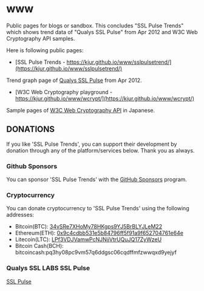 # www
Public pages for blogs or sandbox. This concludes "SSL Pulse Trends" which shows trend data of "Qualys SSL Pulse" from Apr 2012 and W3C Web Cryptography API samples.

Here is following public pages:

- [SSL Pulse Trends - https://kjur.github.io/www/sslpulsetrend/](https://kjur.github.io/www/sslpulsetrend/)

Trend graph page of [Qualys SSL Pulse](https://www.ssllabs.com/ssl-pulse/) from Apr 2012.

- [W3C Web Cryptography playground - https://kjur.github.io/www/wcrypt/](https://kjur.github.io/www/wcrypt/)

Sample pages of [W3C Web Cryptography API](https://www.w3.org/TR/WebCryptoAPI/) in Japanese.

## DONATIONS

If you like 'SSL Pulse Trends', you can support their development by donation through any of the platform/services below. Thank you as always.

### Github Sponsors
You can sponsor 'SSL Pulse Trends' with the [GitHub Sponsors](https://github.com/sponsors/kjur) program.

### Cryptocurrency
You can donate cryptocurrency to 'SSL Pulse Trends' using the following addresses:
- Bitcoin(BTC): [34vSRe7XHoMy78HKgps9YJ5BrBLYJLeM22](https://en.cryptobadges.io/donate/34vSRe7XHoMy78HKgps9YJ5BrBLYJLeM22)
- Ethereum(ETH): [0x9c4cdbb531e5b84796ff5f91a9f652704761e64e](https://en.cryptobadges.io/donate/0x9c4cdbb531e5b84796ff5f91a9f652704761e64e)
- Litecoin(LTC): [LPf3VDJVamwPcNJNjjVtrUQuJQ17ZyWzeU](https://en.cryptobadges.io/donate/LPf3VDJVamwPcNJNjjVtrUQuJQ17ZyWzeU)
- Bitcoin Cash(BCH): bitcoincash:pq3hy08pc9vm57q6ddgsc06cqdffmfzwwqxd9yejyf

### Qualys SSL LABS SSL Pulse
[SSL Pulse](https://www.ssllabs.com/ssl-pulse/)
